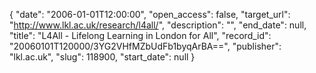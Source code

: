 {
  "date": "2006-01-01T12:00:00", 
  "open_access": false, 
  "target_url": "http://www.lkl.ac.uk/research/l4all/", 
  "description": "", 
  "end_date": null, 
  "title": "L4All - Lifelong Learning in London for All", 
  "record_id": "20060101T120000/3YG2VHfMZbUdFb1byqArBA==", 
  "publisher": "lkl.ac.uk", 
  "slug": 118900, 
  "start_date": null
}

